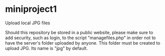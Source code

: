 # miniproject1
Upload local JPG files

Should this repository be stored in a public website, please make sure to add security, such as login, to the script "managefiles.php" in order not to have the server's folder uploaded by anyone. This folder must be created to upload JPG. Its name is "jpg" by default.
